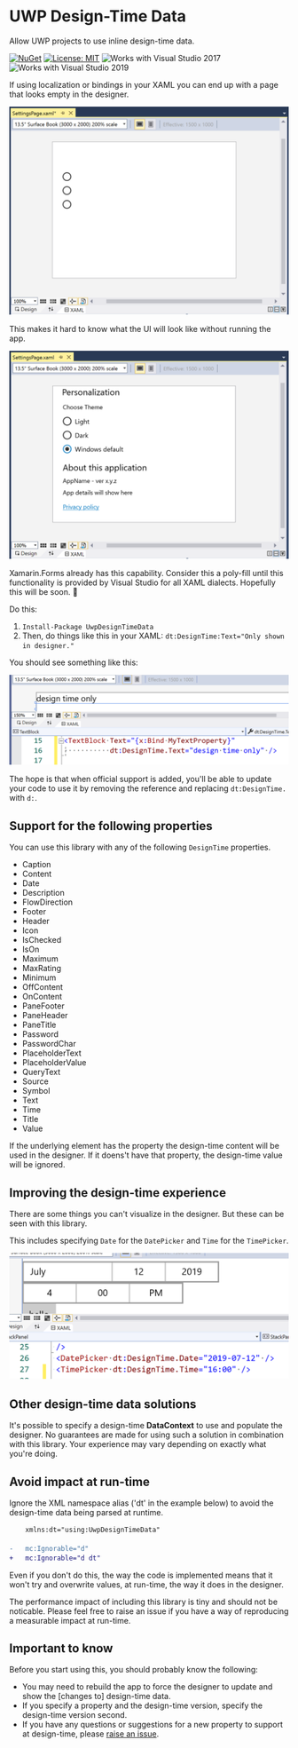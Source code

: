 # UWP Design-Time Data

Allow UWP projects to use inline design-time data.

[![NuGet](https://img.shields.io/nuget/v/UwpDesignTimeData.svg)](https://www.nuget.org/packages/UwpDesignTimeData/1.1.0)
[![License: MIT](https://img.shields.io/badge/License-MIT-green.svg)](LICENSE)
![Works with Visual Studio 2017](https://img.shields.io/static/v1.svg?label=VS&message=2017&color=5F2E96)
![Works with Visual Studio 2019](https://img.shields.io/static/v1.svg?label=VS&message=2019&color=BB88F3)

If using localization or bindings in your XAML you can end up with a page that looks empty in the designer.

![Designer with no useful, visible data](./assets/design-time-before.png)

This makes it hard to know what the UI will look like without running the app.

![Designer showing content at design-time](./assets/design-time-after.png)

Xamarin.Forms already has this capability. Consider this a poly-fill until this functionality is provided by Visual Studio for all XAML dialects. Hopefully this will be soon. :crossed_fingers:

Do this:

1. `Install-Package UwpDesignTimeData`
2. Then, do things like this in your XAML: `dt:DesignTime:Text="Only shown in designer."`

You should see something like this:

![Design time data in bindings shown in VS](./assets/design-time-binding.png)


The hope is that when official support is added, you'll be able to update your code to use it by removing the reference and replacing `dt:DesignTime.` with `d:`.

## Support for the following properties

You can use this library with any of the following `DesignTime` properties.

- Caption
- Content
- Date
- Description
- FlowDirection
- Footer
- Header
- Icon
- IsChecked
- IsOn
- Maximum
- MaxRating
- Minimum
- OffContent
- OnContent
- PaneFooter
- PaneHeader
- PaneTitle
- Password
- PasswordChar
- PlaceholderText
- PlaceholderValue
- QueryText
- Source
- Symbol
- Text
- Time
- Title
- Value

If the underlying element has the property the design-time content will be used in the designer. If it doens't have that property, the design-time value will be ignored.

## Improving the design-time experience

There are some things you can't visualize in the designer. But these can be seen with this library.

This includes specifying `Date` for the `DatePicker` and `Time` for the `TimePicker`.

![DatePicker and TimePicker showing values in the designer](./assets/design-time-dateandtime.png)

## Other design-time data solutions

It's possible to specify a design-time **DataContext** to use and populate the designer. No guarantees are made for using such a solution in combination with this library. Your experience may vary depending on exactly what you're doing.

## Avoid impact at run-time

Ignore the XML namespace alias ('dt' in the example below) to avoid the design-time data being parsed at runtime.

```diff
    xmlns:dt="using:UwpDesignTimeData"

-   mc:Ignorable="d"
+   mc:Ignorable="d dt"
```

Even if you don't do this, the way the code is implemented means that it won't try and overwrite values, at run-time, the way it does in the designer.

The performance impact of including this library is tiny and should not be noticable. Please feel free to raise an issue if you have a way of reproducing a measurable impact at run-time.

## Important to know

Before you start using this, you should probably know the following:

- You may need to rebuild the app to force the designer to update and show the [changes to] design-time data.
- If you specify a property and the design-time version, specify the design-time version second.
- If you have any questions or suggestions for a new property to support at design-time, please [raise an issue](https://github.com/mrlacey/UwpDesignTimeData/issues/new).
